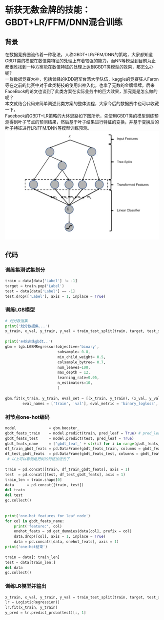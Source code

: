 # 斩获无数金牌的技能：GBDT+LR/FFM/DNN混合训练
## 背景
在数据竞赛圈流传着一种秘法，人称GBDT+LR/FFM/DNN的策略，大家都知道GBDT类的模型在数值类特征的处理上有着较强的能力，而NN等模型到目前为止都很难找到一种方案能在数值特征的处理上达到GBDT类模型的效果，那怎么办呢?  
一群数据竞赛大神，包括曾经的KDD冠军台湾大学队伍，kaggle的竞赛狂人Faron等在之前的比赛中对于此类秘技的使用出神入化，也拿了无数的金牌绿牌。后来FaceBook的论文也谈到了此类方案在实际业务中的巨大效果，那究竟是怎么做的呢？  
本文就结合代码来简单阐述此类方案的整体流程，大家今后的数据赛中也可以收藏一下。  
Facebook的GBDT+LR策略的大体思路如下图所示，先使用GBDT类的模型训练预测得到叶子节点的预测结果，然后基于叶子结果进行特征的变换，并基于变换后的叶子特征进行LR/FFM/DNN等模型训练预测。  
![逻辑图](https://github.com/jackychancjcjcj/ML-DL-Learning/blob/master/GBDTandLR.png)
## 代码
### 训练集测试集划分
```python
train = data[data['Label'] != -1]
target = train.pop('Label')
test = data[data['Label'] == -1]
test.drop(['Label'], axis = 1, inplace = True)
```
### 训练LGB模型
```python
# 划分数据集
print('划分数据集...')
x_train, x_val, y_train, y_val = train_test_split(train, target, test_size = 0.2, random_state = 2018)

print('开始训练gbdt..')
gbm = lgb.LGBMRegressor(objective='binary',
                        subsample= 0.8,
                        min_child_weight= 0.5,
                        colsample_bytree= 0.7,
                        num_leaves=100,
                        max_depth = 12,
                        learning_rate=0.05,
                        n_estimators=10,
                        )
                        
gbm.fit(x_train, y_train, eval_set = [(x_train, y_train), (x_val, y_val)],
        eval_names = ['train', 'val'], eval_metric = 'binary_logloss', )
```
### 树节点one-hot编码
```python
model               = gbm.booster_
gbdt_feats_train    = model.predict(train, pred_leaf = True) # pred_leaf = True的话，输出的就是一个行是样本数，列是样本所在树节点的矩阵。（列数等于树的数目）
gbdt_feats_test     = model.predict(test, pred_leaf = True)
gbdt_feats_name     = ['gbdt_leaf_' + str(i) for i in range(gbdt_feats_train.shape[1])] # shape[1]也就是树的数目
df_train_gbdt_feats = pd.DataFrame(gbdt_feats_train, columns = gbdt_feats_name) 
df_test_gbdt_feats  = pd.DataFrame(gbdt_feats_test, columns = gbdt_feats_name)
 # 以上可以看到是把树的特征加进去了
    
train = pd.concat([train, df_train_gbdt_feats], axis = 1)
test  = pd.concat([test, df_test_gbdt_feats], axis = 1)
train_len = train.shape[0]
data      = pd.concat([train, test])
del train
del test
gc.collect()
 
 
print('one-hot features for leaf node')
for col in gbdt_feats_name:
    print('feature:', col)
    onehot_feats = pd.get_dummies(data[col], prefix = col)
    data.drop([col], axis = 1, inplace = True)
    data = pd.concat([data, onehot_feats], axis = 1)
print('one-hot结束')

train = data[: train_len]
test = data[train_len:]
del data
gc.collect() 
```
### 训练LR模型并输出
```python
x_train, x_val, y_train, y_val = train_test_split(train, target, test_size = 0.3, random_state = 2018)
lr = LogisticRegression()
lr.fit(x_train, y_train) 
y_pred = lr.predict_proba(test)[:, 1]
```

